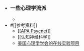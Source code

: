 - ### 一些心理学流派
    - 
- #[[参考资料]]
    - [[[APA Psycnet](https://psycnet.apa.org/home)]]
    - [[认知神经科学]]
    - [美国心理学学会的在线实验项目](https://opl.apa.org/OPL-Student/index.html?#/StudentExperiment)

